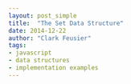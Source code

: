 ```yaml
---
layout: post_simple
title:  "The Set Data Structure"
date: 2014-12-22
author: "Clark Feusier"
tags:
- javascript
- data structures
- implementation examples
---
```


